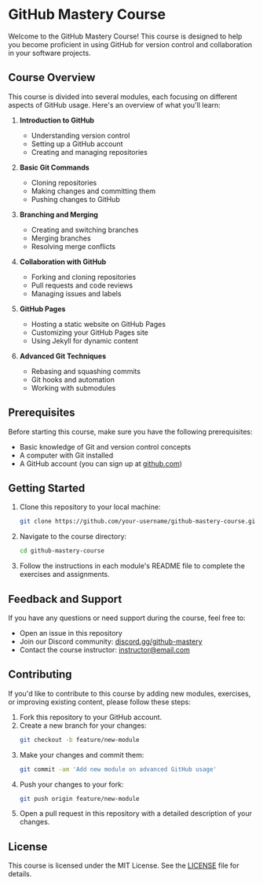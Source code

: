 

# GitHub Mastery Course

Welcome to the GitHub Mastery Course! This course is designed to help you become proficient in using GitHub for version control and collaboration in your software projects.

## Course Overview

This course is divided into several modules, each focusing on different aspects of GitHub usage. Here's an overview of what you'll learn:

1. **Introduction to GitHub**
   - Understanding version control
   - Setting up a GitHub account
   - Creating and managing repositories

2. **Basic Git Commands**
   - Cloning repositories
   - Making changes and committing them
   - Pushing changes to GitHub

3. **Branching and Merging**
   - Creating and switching branches
   - Merging branches
   - Resolving merge conflicts

4. **Collaboration with GitHub**
   - Forking and cloning repositories
   - Pull requests and code reviews
   - Managing issues and labels

5. **GitHub Pages**
   - Hosting a static website on GitHub Pages
   - Customizing your GitHub Pages site
   - Using Jekyll for dynamic content

6. **Advanced Git Techniques**
   - Rebasing and squashing commits
   - Git hooks and automation
   - Working with submodules

## Prerequisites

Before starting this course, make sure you have the following prerequisites:

- Basic knowledge of Git and version control concepts
- A computer with Git installed
- A GitHub account (you can sign up at [github.com](https://github.com))

## Getting Started

1. Clone this repository to your local machine:
   ```bash
   git clone https://github.com/your-username/github-mastery-course.git
   ```

2. Navigate to the course directory:
   ```bash
   cd github-mastery-course
   ```

3. Follow the instructions in each module's README file to complete the exercises and assignments.

## Feedback and Support

If you have any questions or need support during the course, feel free to:

- Open an issue in this repository
- Join our Discord community: [discord.gg/github-mastery](https://discord.gg/github-mastery)
- Contact the course instructor: [instructor@email.com](mailto:instructor@email.com)

## Contributing

If you'd like to contribute to this course by adding new modules, exercises, or improving existing content, please follow these steps:

1. Fork this repository to your GitHub account.
2. Create a new branch for your changes:
   ```bash
   git checkout -b feature/new-module
   ```
3. Make your changes and commit them:
   ```bash
   git commit -am 'Add new module on advanced GitHub usage'
   ```
4. Push your changes to your fork:
   ```bash
   git push origin feature/new-module
   ```
5. Open a pull request in this repository with a detailed description of your changes.

## License

This course is licensed under the MIT License. See the [LICENSE](LICENSE) file for details.


